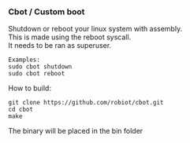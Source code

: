 ### Cbot / Custom boot
Shutdown or reboot your linux system with assembly.\
This is made using the reboot syscall.\
It needs to be ran as superuser.
```
Examples:
sudo cbot shutdown
sudo cbot reboot
```


How to build:
```
git clone https://github.com/robiot/cbot.git
cd cbot
make
```
The binary will be placed in the bin folder
